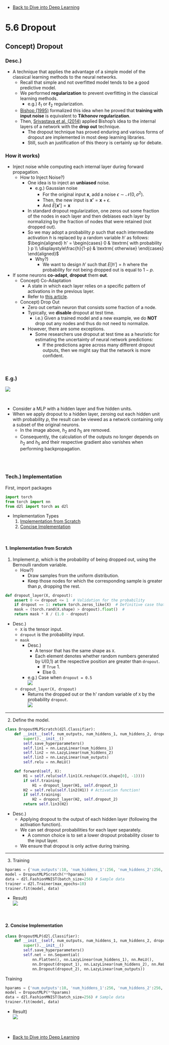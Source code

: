 * [Back to Dive into Deep Learning](../../main.md)

# 5.6 Dropout

## Concept) Dropout
### Desc.)
- A technique that applies the advantage of a simple model of the classical learning methods to the neural networks.
  - Recall that simple and not overfitted model tends to be a good predictive model.
  - We performed **regularization** to prevent overfitting in the classical learning methods.
    - e.g.) $\ell_1$ or $\ell_2$ regularization.
  - [Bishop (1995)](https://d2l.ai/chapter_references/zreferences.html#id17) formalized this idea when he proved that **training with input noise** is equivalent to **Tikhonov regularization**.
  - Then, [Srivastava et al. (2014)](https://d2l.ai/chapter_references/zreferences.html#id265) applied Bishop’s idea to the internal layers of a network with the **drop out** technique.
    - The dropout technique has proved enduring and various forms of dropout are implemented in most deep learning libraries.
    - Still, such an justification of this theory is certainly up for debate.

### How it works)
- Inject noise while computing each internal layer during forward propagation.
  - How to Inject Noise?)
     - One idea is to inject an **unbiased** noise.
       - e.g.) Gaussian noise
         - For the original input $\mathbf{x}$, add a noise $\epsilon\sim\mathcal{N}(0,\sigma^2)$.
         - Then, the new input is $\mathbf{x'} = \mathbf{x}+\epsilon$.
         - And $E[\mathbf{x'}] = \mathbf{x}$
     - In standard dropout regularization, one zeros out some fraction of the nodes in each layer and then debiases each layer by normalizing by the fraction of nodes that were retained (not dropped out). 
     - So we may adopt a probability $p$ such that each intermediate activation $h$  is replaced by a random variable $h'$ as follows:   
        $`\begin{aligned}
        h' =
        \begin{cases}
            0 & \textrm{ with probability } p \\
            \displaystyle\frac{h}{1-p} & \textrm{ otherwise}
        \end{cases}
        \end{aligned}`$
       - Why?)
         - We want to design $h'$ such that $E[h']=h$ where the probability for not being dropped out is equal to $1-p$.
- If some neurons **co-adapt**, **dropout** them **out**.
  - Concept) Co-Adaptation
    - A state in which each layer relies on a specific pattern of activations in the previous layer.
    - Refer to [this article](https://hyeonnii.tistory.com/254).
  - Concept) Drop Out
    - Zero out certain neuron that consists some fraction of a node.   
    - Typically, we **disable** dropout at test time. 
      - i.e.) Given a trained model and a new example, we do **NOT** drop out any nodes and thus do not need to normalize. 
    - However, there are some exceptions.
      - Some researchers use dropout at test time as a heuristic for estimating the uncertainty of neural network predictions: 
        - If the predictions agree across many different dropout outputs, then we might say that the network is more confident.

<br>

### E.g.)   
![](images/001.png)

<br>

- Consider a MLP with a hidden layer and five hidden units.
- When we apply dropout to a hidden layer, zeroing out each hidden unit with probability $p$, the result can be viewed as a network containing only a subset of the original neurons.
  - In the image above, $h_2$ and $h_5$ are removed.
  - Consequently, the calculation of the outputs no longer depends on $h_2$ and $h_5$ and their respective gradient also vanishes when performing backpropagation.

<br>


<br>

### Tech.) Implementation
First, import packages
```python
import torch
from torch import nn
from d2l import torch as d2l
```

- Implementation Types
  1. [Implementation from Scratch](#1-implementation-from-scratch)   
  2. [Concise Implementation](#2-concise-implementation)

<br>

#### 1. Implementation from Scratch
1. Implement $p$, which is the probability of being dropped out, using the Bernoulli random variable.
   - How?)
     - Draw samples from the uniform distribution.
     - Keep those nodes for which the corresponding sample is greater than $p$, dropping the rest.
```python
def dropout_layer(X, dropout):
    assert 0 <= dropout <= 1  # Validation for the probability
    if dropout == 1: return torch.zeros_like(X)  # Definitive case that p is equal to 1. No need for further calculation.
    mask = (torch.rand(X.shape) > dropout).float()  # 
    return mask * X / (1.0 - dropout)
```

- Desc.)
  - ```X``` is the tensor input.
  - ```dropout``` is the probability input.
  - ```mask```
    - Desc.)
      - A tensor that has the same shape as ```X```.
      - Each element denotes whether random numbers generated by U(0,1) at the respective position are greater than ```dropout```.
        - If ```True``` 1.
        - Else 0.
    - e.g.) Case when ```dropout = 0.5```   
      ![](images/002.png)
  - ```dropout_layer(X, dropout)```
    - Returns the dropped out or the h' random variable of ```X``` by the probability ```dropout```.   
      ![](images/003.png)

---

2. Define the model.
```python
class DropoutMLPScratch(d2l.Classifier):
    def __init__(self, num_outputs, num_hiddens_1, num_hiddens_2, dropout_1, dropout_2, lr):
        super().__init__()
        self.save_hyperparameters()
        self.lin1 = nn.LazyLinear(num_hiddens_1)
        self.lin2 = nn.LazyLinear(num_hiddens_2)
        self.lin3 = nn.LazyLinear(num_outputs)
        self.relu = nn.ReLU()

    def forward(self, X):
        H1 = self.relu(self.lin1(X.reshape((X.shape[0], -1))))
        if self.training:
            H1 = dropout_layer(H1, self.dropout_1)
        H2 = self.relu(self.lin2(H1)) # Activation function!
        if self.training:
            H2 = dropout_layer(H2, self.dropout_2)
        return self.lin3(H2)
```
- Desc.)
  - Applying dropout to the output of each hidden layer (following the activation function).
  - We can set dropout probabilities for each layer separately. 
    - A common choice is to set a lower dropout probability closer to the input layer. 
  - We ensure that dropout is only active during training.
---
3. Training
```python
hparams = {'num_outputs':10, 'num_hiddens_1':256, 'num_hiddens_2':256, 'dropout_1':0.5, 'dropout_2':0.5, 'lr':0.1}
model = DropoutMLPScratch(**hparams)
data = d2l.FashionMNIST(batch_size=256) # Sample data
trainer = d2l.Trainer(max_epochs=10)
trainer.fit(model, data)
```
- Result)   
  ![](images/004.png)



<br>

#### 2. Concise Implementation
```python
class DropoutMLP(d2l.Classifier):
    def __init__(self, num_outputs, num_hiddens_1, num_hiddens_2, dropout_1, dropout_2, lr):
        super().__init__()
        self.save_hyperparameters()
        self.net = nn.Sequential(
            nn.Flatten(), nn.LazyLinear(num_hiddens_1), nn.ReLU(),
            nn.Dropout(dropout_1), nn.LazyLinear(num_hiddens_2), nn.ReLU(),
            nn.Dropout(dropout_2), nn.LazyLinear(num_outputs))
```

Training
```python
hparams = {'num_outputs':10, 'num_hiddens_1':256, 'num_hiddens_2':256, 'dropout_1':0.5, 'dropout_2':0.5, 'lr':0.1}
model = DropoutMLP(**hparams)
data = d2l.FashionMNIST(batch_size=256) # Sample data
trainer.fit(model, data)
```
- Result)   
  ![](images/005.png)


<br>

* [Back to Dive into Deep Learning](../../main.md)